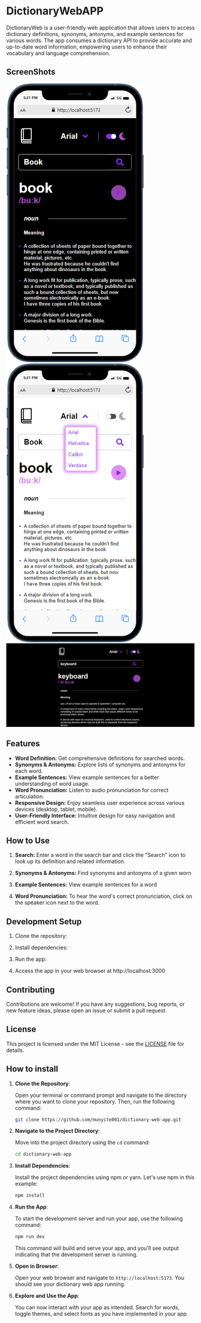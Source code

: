 # DictionaryWebAPP

DictionaryWeb is a user-friendly web application that allows users to access dictionary definitions, synonyms, antonyms, and example sentences for various words. The app consumes a dictionary API to provide accurate and up-to-date word information, empowering users to enhance their vocabulary and language comprehension.

## ScreenShots
![](./Screenshots/mobile.png)
![](./Screenshots/mobile-light.png)
![](./Screenshots/Desktop.png)
## Features

- **Word Definition:** Get comprehensive definitions for searched words.
- **Synonyms & Antonyms:** Explore lists of synonyms and antonyms for each word.
- **Example Sentences:** View example sentences for a better understanding of word usage.
- **Word Pronunciation:** Listen to audio pronunciation for correct articulation.
- **Responsive Design:** Enjoy seamless user experience across various devices (desktop, tablet, mobile).
- **User-Friendly Interface:** Intuitive design for easy navigation and efficient word search.

## How to Use

1. **Search:** Enter a word in the search bar and click the "Search" icon to look up its definition and related information.

2. **Synonyms & Antonyms:** Find synonyms and antonyms of a given worn

3. **Example Sentences:** View example sentences for a word

4. **Word Pronunciation:** To hear the word's correct pronunciation, click on the speaker icon next to the word.

## Development Setup

1. Clone the repository:

2. Install dependencies:

3. Run the app:

4. Access the app in your web browser at http://localhost:3000

## Contributing

Contributions are welcome! If you have any suggestions, bug reports, or new feature ideas, please open an issue or submit a pull request.

## License

This project is licensed under the MIT License - see the [LICENSE](LICENSE) file for details.

## How to install
1. **Clone the Repository**:

   Open your terminal or command prompt and navigate to the directory where you want to clone your repository. Then, run the following command:

   ```bash
   git clone https://github.com/munyite001/dictionary-web-app.git
   ```

2. **Navigate to the Project Directory**:

   Move into the project directory using the `cd` command:

   ```bash
   cd dictionary-web-app
   ```

3. **Install Dependencies**:

   Install the project dependencies using npm or yarn. Let's use npm in this example:

   ```bash
   npm install
   ```

4. **Run the App**:

   To start the development server and run your app, use the following command:

   ```bash
   npm run dev
   ```

   This command will build and serve your app, and you'll see output indicating that the development server is running.

5. **Open in Browser**:

   Open your web browser and navigate to `http://localhost:5173`. You should see your dictionary web app running.

6. **Explore and Use the App**:

   You can now interact with your app as intended. Search for words, toggle themes, and select fonts as you have implemented in your app.